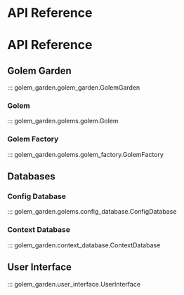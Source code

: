 # API Reference

# API Reference

## Golem Garden
::: golem_garden.golem_garden.GolemGarden

### Golem

::: golem_garden.golems.golem.Golem

### Golem Factory

::: golem_garden.golems.golem_factory.GolemFactory

## Databases

### Config Database
::: golem_garden.golems.config_database.ConfigDatabase

### Context Database
::: golem_garden.context_database.ContextDatabase

## User Interface
::: golem_garden.user_interface.UserInterface
